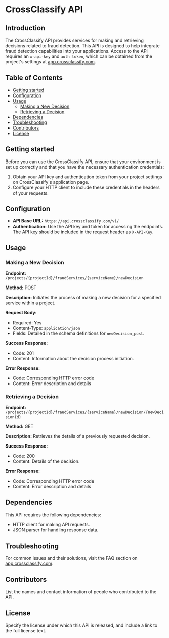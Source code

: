 # CrossClassify API

## Introduction

The CrossClassify API provides services for making and retrieving decisions related to fraud detection. This API is designed to help integrate fraud detection capabilities into your applications. Access to the API requires an `x-api-key` and `auth token`, which can be obtained from the project's settings at [app.crossclassify.com](https://app.crossclassify.com).

## Table of Contents

- [Getting started](#getting-started)
- [Configuration](#configuration)
- [Usage](#usage)
  - [Making a New Decision](#making-a-new-decision)
  - [Retrieving a Decision](#retrieving-a-decision)
- [Dependencies](#dependencies)
- [Troubleshooting](#troubleshooting)
- [Contributors](#contributors)
- [License](#license)

## Getting started

Before you can use the CrossClassify API, ensure that your environment is set up correctly and that you have the necessary authentication credentials:

1. Obtain your API key and authentication token from your project settings on CrossClassify's application page.
2. Configure your HTTP client to include these credentials in the headers of your requests.

## Configuration

- **API Base URL:** `https://api.crossclassify.com/v1/`
- **Authentication:** Use the API key and token for accessing the endpoints. The API key should be included in the request header as `X-API-Key`.

## Usage

### Making a New Decision

**Endpoint:** `/projects/{projectId}/fraudServices/{serviceName}/newDecision`

**Method:** POST

**Description:** Initiates the process of making a new decision for a specified service within a project.

**Request Body:**
- Required: Yes
- Content-Type: `application/json`
- Fields: Detailed in the schema definitions for `newDecision_post`.

**Success Response:**
- Code: 201
- Content: Information about the decision process initiation.

**Error Response:**
- Code: Corresponding HTTP error code
- Content: Error description and details

### Retrieving a Decision

**Endpoint:** `/projects/{projectId}/fraudServices/{serviceName}/newDecision/{newDecisionId}`

**Method:** GET

**Description:** Retrieves the details of a previously requested decision.

**Success Response:**
- Code: 200
- Content: Details of the decision.

**Error Response:**
- Code: Corresponding HTTP error code
- Content: Error description and details

## Dependencies

This API requires the following dependencies:
- HTTP client for making API requests.
- JSON parser for handling response data.

## Troubleshooting

For common issues and their solutions, visit the FAQ section on [app.crossclassify.com](https://app.crossclassify.com).

## Contributors

List the names and contact information of people who contributed to the API.

## License

Specify the license under which this API is released, and include a link to the full license text.
